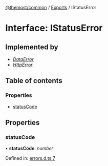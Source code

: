 [@themost/common](../README.md) / [Exports](../modules.md) / IStatusError

# Interface: IStatusError

## Implemented by

* [*DataError*](../classes/dataerror.md)
* [*HttpError*](../classes/httperror.md)

## Table of contents

### Properties

- [statusCode](istatuserror.md#statuscode)

## Properties

### statusCode

• **statusCode**: *number*

Defined in: [errors.d.ts:7](https://github.com/themost-framework/themost-common/blob/917834f/errors.d.ts#L7)
